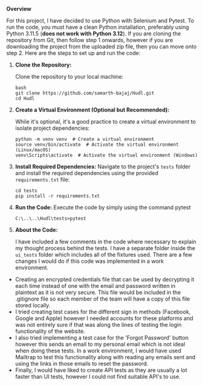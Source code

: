 **Overview**

For this project, I have decided to use Python with Selenium and Pytest. To run the code, you must have a clean Python installation, preferably using Python 3.11.5 (**does not work with Python 3.12**). If you are cloning the repository from Git, then follow step 1 onwards, however if you are downloading the project from the uploaded zip file, then you can move onto step 2. Here are the steps to set up and run the code:

1. **Clone the Repository:**

   Clone the repository to your local machine:
    ```
    bash
   git clone https://github.com/samarth-bajaj/Hudl.git
   cd Hudl
   ```

2. **Create a Virtual Environment (Optional but Recommended):**

    While it's optional, it's a good practice to create a virtual environment to isolate project dependencies:

    ```
    python -m venv venv  # Create a virtual environment
    source venv/bin/activate  # Activate the virtual environment (Linux/macOS)
    venv\Scripts\activate  # Activate the virtual environment (Windows)
    ```
    
3. **Install Required Dependencies:**
Navigate to the project's `tests` folder and install the required dependencies using the provided `requirements.txt` file:
    ```
    cd tests
    pip install -r requirements.txt
    ```
4. **Run the Code:**
Execute the code by simply using the command pytest
    ```
    C:\..\..\Hudl\tests>pytest
    ````

5. **About the Code:**

	I have included a few comments in the code where necessary to explain my thought process behind the tests. I have a separate folder inside the `ui_tests` folder which includes all of the fixtures used. There are a few changes I would do if this code was implemented in a work environment.

* Creating an encrypted credentials file that can be used by decrypting it each time instead of one with the email and password written in plaintext as it is not very secure. This file would be included in the .gitignore file so each member of the team will have a copy of this file stored locally.
* I tried creating test cases for the different sign in methods (Facebook, Google and Apple) however I needed accounts for these platforms and was not entirely sure if that was along the lines of testing the login functionality of the website.
* I also tried implementing a test case for the 'Forgot Password' button however this sends an email to my personal email which is not ideal when doing these tests. In a work environment, I would have used Mailtrap to test this functionality along with reading any emails sent and using the links in those emails to reset the password.
* Finally, I would have liked to create API tests as they are usually a lot faster than UI tests, however I could not find suitable API's to use.
